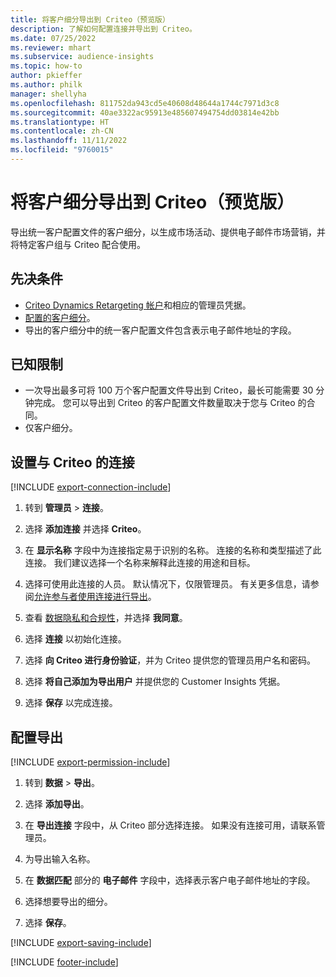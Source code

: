 ```yaml
---
title: 将客户细分导出到 Criteo（预览版）
description: 了解如何配置连接并导出到 Criteo。
ms.date: 07/25/2022
ms.reviewer: mhart
ms.subservice: audience-insights
ms.topic: how-to
author: pkieffer
ms.author: philk
manager: shellyha
ms.openlocfilehash: 811752da943cd5e40608d48644a1744c7971d3c8
ms.sourcegitcommit: 40ae3322ac95913e485607494754dd03814e42bb
ms.translationtype: HT
ms.contentlocale: zh-CN
ms.lasthandoff: 11/11/2022
ms.locfileid: "9760015"
---
```

# <a name="export-segments-to-criteo-preview"></a>将客户细分导出到 Criteo（预览版）

导出统一客户配置文件的客户细分，以生成市场活动、提供电子邮件市场营销，并将特定客户组与 Criteo 配合使用。

## <a name="prerequisites"></a>先决条件

- [Criteo Dynamics Retargeting 帐户](https://www.criteo.com/login/)和相应的管理员凭据。
- [配置的客户细分](segments.md)。
- 导出的客户细分中的统一客户配置文件包含表示电子邮件地址的字段。

## <a name="known-limitations"></a>已知限制

- 一次导出最多可将 100 万个客户配置文件导出到 Criteo，最长可能需要 30 分钟完成。 您可以导出到 Criteo 的客户配置文件数量取决于您与 Criteo 的合同。
- 仅客户细分。

## <a name="set-up-connection-to-criteo"></a>设置与 Criteo 的连接

[!INCLUDE [export-connection-include](includes/export-connection-admn.md)]

1. 转到 **管理员** > **连接**。

1. 选择 **添加连接** 并选择 **Criteo**。

1. 在 **显示名称** 字段中为连接指定易于识别的名称。 连接的名称和类型描述了此连接。 我们建议选择一个名称来解释此连接的用途和目标。

1. 选择可使用此连接的人员。 默认情况下，仅限管理员。 有关更多信息，请参阅[允许参与者使用连接进行导出](connections.md#allow-contributors-to-use-a-connection-for-exports)。

1. 查看 [数据隐私和合规性](connections.md#data-privacy-and-compliance)，并选择 **我同意**。

1. 选择 **连接** 以初始化连接。

1. 选择 **向 Criteo 进行身份验证**，并为 Criteo 提供您的管理员用户名和密码。

1. 选择 **将自己添加为导出用户** 并提供您的 Customer Insights 凭据。

1. 选择 **保存** 以完成连接。

## <a name="configure-an-export"></a>配置导出

[!INCLUDE [export-permission-include](includes/export-permission.md)]

1. 转到 **数据** > **导出**。

1. 选择 **添加导出**。

1. 在 **导出连接** 字段中，从 Criteo 部分选择连接。 如果没有连接可用，请联系管理员。

1. 为导出输入名称。

1. 在 **数据匹配** 部分的 **电子邮件** 字段中，选择表示客户电子邮件地址的字段。

1. 选择想要导出的细分。

1. 选择 **保存**。

[!INCLUDE [export-saving-include](includes/export-saving.md)]

[!INCLUDE [footer-include](includes/footer-banner.md)]

